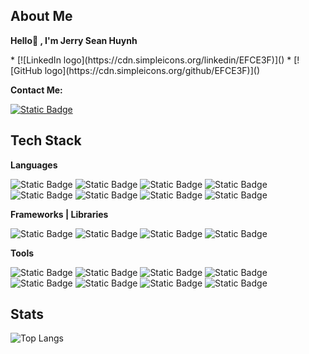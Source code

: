 ## About Me 
**Hello👋 , I'm Jerry Sean Huynh**
<p align="left"> 
*   [![LinkedIn logo](https://cdn.simpleicons.org/linkedin/EFCE3F)]()
*   [![GitHub logo](https://cdn.simpleicons.org/github/EFCE3F)]()
</p>

**Contact Me:**

[![Static Badge](https://img.shields.io/badge/gmail-%23EA4335?style=for-the-badge&logo=gmail&logoSize=auto&labelColor=black)](https://mail.google.com/mail/u/0/?hl=en&tf=cm&fs=1&to=jerry.sean.huynh@gmail.com)

## Tech Stack
**Languages**

![Static Badge](https://img.shields.io/badge/java-%2340AEF0?style=for-the-badge&logoSize=auto)
 ![Static Badge](https://img.shields.io/badge/kotlin-%237F52FF?style=for-the-badge&logo=kotlin&logoColor=%237F52FF&logoSize=auto&labelColor=black) ![Static Badge](https://img.shields.io/badge/javascript-%23F7DF1E?style=for-the-badge&logo=javascript&logoColor=%23F7DF1E&logoSize=auto&labelColor=black) ![Static Badge](https://img.shields.io/badge/typescript-%233178C6?style=for-the-badge&logo=typescript&logoColor=%233178C6&logoSize=auto&labelColor=black) ![Static Badge](https://img.shields.io/badge/html5-%23E34F26?style=for-the-badge&logo=html5&logoSize=auto&labelColor=black) ![Static Badge](https://img.shields.io/badge/css3-%231572B6?style=for-the-badge&logo=css3&logoColor=%231572B6&logoSize=auto&labelColor=black) ![Static Badge](https://img.shields.io/badge/dart-%230175C2?style=for-the-badge&logo=dart&logoColor=%230175C2&logoSize=auto&labelColor=black) ![Static Badge](https://img.shields.io/badge/python-%233776AB?style=for-the-badge&logo=python&logoColor=%233776AB&logoSize=auto&labelColor=black)


**Frameworks | Libraries**

![Static Badge](https://img.shields.io/badge/springboot-%236DB33F?style=for-the-badge&logo=springboot&logoColor=%236DB33F&logoSize=auto&labelColor=black) ![Static Badge](https://img.shields.io/badge/React-61DAFB?style=for-the-badge&logo=react&logoColor=61DAFB&logoSize=auto&labelColor=black) ![Static Badge](https://img.shields.io/badge/bootstrap-%237952B3?style=for-the-badge&logo=bootstrap&logoColor=%237952B3&logoSize=auto&labelColor=black) ![Static Badge](https://img.shields.io/badge/flutter-%2302569B?style=for-the-badge&logo=flutter&logoColor=%2302569B&logoSize=auto&labelColor=black) 

**Tools**

![Static Badge](https://img.shields.io/badge/visualstudiocode-%23007ACC?style=for-the-badge&logo=visualstudiocode&logoColor=%23007ACC&logoSize=auto&labelColor=black)
 ![Static Badge](https://img.shields.io/badge/intellijidea-%23000000?style=for-the-badge&logo=intellijidea&logoSize=auto&labelColor=black) ![Static Badge](https://img.shields.io/badge/mysql-%234479A1?style=for-the-badge&logo=mysql&logoColor=%234479A1&logoSize=auto&labelColor=black) ![Static Badge](https://img.shields.io/badge/node.js-%235FA04E?style=for-the-badge&logo=nodedotjs&logoColor=%235FA04E&logoSize=auto&labelColor=black) ![Static Badge](https://img.shields.io/badge/docker-%232496ED?style=for-the-badge&logo=docker&logoColor=%232496ED&logoSize=auto&labelColor=black) ![Static Badge](https://img.shields.io/badge/git-%23F05032?style=for-the-badge&logo=git&logoColor=%23F05032&logoSize=auto&labelColor=black) ![Static Badge](https://img.shields.io/badge/mongodb-%2347A248?style=for-the-badge&logo=mongodb&logoColor=%2347A248&logoSize=auto&labelColor=black) ![Static Badge](https://img.shields.io/badge/androidstudio-%233DDC84?style=for-the-badge&logo=androidstudio&logoColor=%233DDC84&logoSize=auto&labelColor=black)



## **Stats**
![Top Langs](https://github-readme-stats.vercel.app/api/top-langs/?username=Tawanhua&layout=compact)
